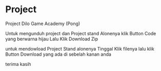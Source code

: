 # Project
Project Dilo Game Academy (Pong)

Untuk mengunduh project dan Project stand Alonenya klik Button Code yang berwarna hijau
Lalu Klik Download Zip

untuk mendowload Project Stand alonenya Tinggal Klik filenya lalu klik Button Download yang ada di sebelah kanan anda

terima kasih
